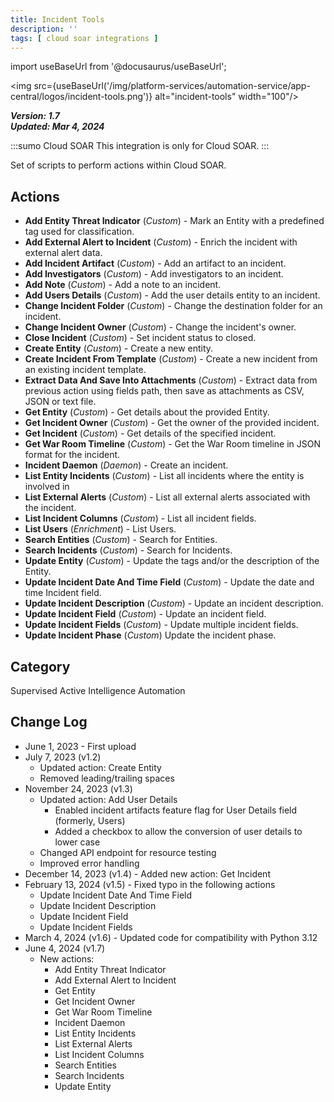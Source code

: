 ```yaml
---
title: Incident Tools
description: ''
tags: [ cloud soar integrations ]
---
```


import useBaseUrl from '@docusaurus/useBaseUrl';

<img src={useBaseUrl('/img/platform-services/automation-service/app-central/logos/incident-tools.png')} alt="incident-tools" width="100"/>

***Version: 1.7  
Updated: Mar 4, 2024***

:::sumo Cloud SOAR
This integration is only for Cloud SOAR.
:::

Set of scripts to perform actions within Cloud SOAR.

## Actions

* **Add Entity Threat Indicator** (*Custom*) - Mark an Entity with a predefined tag used for classification.
* **Add External Alert to Incident** (*Custom*) - Enrich the incident with external alert data.
* **Add Incident Artifact** (*Custom*) - Add an artifact to an incident.
* **Add Investigators** (*Custom*) - Add investigators to an incident.
* **Add Note** (*Custom*) - Add a note to an incident.
* **Add Users Details** (*Custom*) - Add the user details entity to an incident.
* **Change Incident Folder** (*Custom*) - Change the destination folder for an incident.
* **Change Incident Owner** (*Custom*) - Change the incident's owner.
* **Close Incident** (*Custom*) - Set incident status to closed.
* **Create Entity** (*Custom*) - Create a new entity.
* **Create Incident From Template** (*Custom*) - Create a new incident from an existing incident template.
* **Extract Data And Save Into Attachments** (*Custom*) - Extract data from previous action using fields path, then save as attachments as CSV, JSON or text file.
* **Get Entity** (*Custom*) - Get details about the provided Entity.
* **Get Incident Owner** (*Custom*) - Get the owner of the provided incident.
* **Get Incident** (*Custom*) - Get details of the specified incident.
* **Get War Room Timeline** (*Custom*) - Get the War Room timeline in JSON format for the incident.
* **Incident Daemon** (*Daemon*) - Create an incident.
* **List Entity Incidents** (*Custom*) - List all incidents where the entity is involved in
* **List External Alerts** (*Custom*) - List all external alerts associated with the incident.
* **List Incident Columns** (*Custom*) - List all incident fields.
* **List Users** (*Enrichment*) - List Users.
* **Search Entities** (*Custom*) - Search for Entities.
* **Search Incidents** (*Custom*) - Search for Incidents.
* **Update Entity** (*Custom*) - Update the tags and/or the description of the Entity.
* **Update Incident Date And Time Field** (*Custom*) - Update the date and time Incident field.
* **Update Incident Description** (*Custom*) - Update an incident description.
* **Update Incident Field** (*Custom*) - Update an incident field.
* **Update Incident Fields** (*Custom*) - Update multiple incident fields.
* **Update Incident Phase** (*Custom*) Update the incident phase.

## Category

Supervised Active Intelligence Automation

## Change Log

* June 1, 2023 - First upload
* July 7, 2023 (v1.2)
    + Updated action: Create Entity
    + Removed leading/trailing spaces
* November 24, 2023 (v1.3)
    + Updated action: Add User Details
        - Enabled incident artifacts feature flag for User Details field (formerly, Users)
        - Added a checkbox to allow the conversion of user details to lower case
    + Changed API endpoint for resource testing
    + Improved error handling
* December 14, 2023 (v1.4) - Added new action: Get Incident
* February 13, 2024 (v1.5) - Fixed typo in the following actions
    + Update Incident Date And Time Field
    + Update Incident Description
    + Update Incident Field
    + Update Incident Fields
* March 4, 2024 (v1.6) - Updated code for compatibility with Python 3.12
* June 4, 2024 (v1.7) 
  * New actions:
    * Add Entity Threat Indicator
    * Add External Alert to Incident
    * Get Entity
    * Get Incident Owner
    * Get War Room Timeline
    * Incident Daemon
    * List Entity Incidents
    * List External Alerts
    * List Incident Columns
    * Search Entities
    * Search Incidents
    * Update Entity
